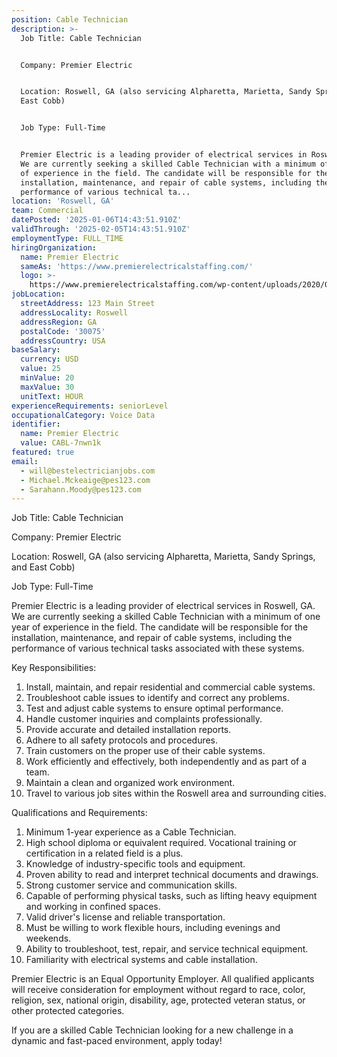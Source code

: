 ```yaml
---
position: Cable Technician
description: >-
  Job Title: Cable Technician


  Company: Premier Electric


  Location: Roswell, GA (also servicing Alpharetta, Marietta, Sandy Springs, and
  East Cobb)


  Job Type: Full-Time


  Premier Electric is a leading provider of electrical services in Roswell, GA.
  We are currently seeking a skilled Cable Technician with a minimum of one year
  of experience in the field. The candidate will be responsible for the
  installation, maintenance, and repair of cable systems, including the
  performance of various technical ta...
location: 'Roswell, GA'
team: Commercial
datePosted: '2025-01-06T14:43:51.910Z'
validThrough: '2025-02-05T14:43:51.910Z'
employmentType: FULL_TIME
hiringOrganization:
  name: Premier Electric
  sameAs: 'https://www.premierelectricalstaffing.com/'
  logo: >-
    https://www.premierelectricalstaffing.com/wp-content/uploads/2020/05/Premier-Electrical-Staffing-logo.png
jobLocation:
  streetAddress: 123 Main Street
  addressLocality: Roswell
  addressRegion: GA
  postalCode: '30075'
  addressCountry: USA
baseSalary:
  currency: USD
  value: 25
  minValue: 20
  maxValue: 30
  unitText: HOUR
experienceRequirements: seniorLevel
occupationalCategory: Voice Data
identifier:
  name: Premier Electric
  value: CABL-7nwn1k
featured: true
email:
  - will@bestelectricianjobs.com
  - Michael.Mckeaige@pes123.com
  - Sarahann.Moody@pes123.com
---
```




Job Title: Cable Technician

Company: Premier Electric

Location: Roswell, GA (also servicing Alpharetta, Marietta, Sandy Springs, and East Cobb)

Job Type: Full-Time

Premier Electric is a leading provider of electrical services in Roswell, GA. We are currently seeking a skilled Cable Technician with a minimum of one year of experience in the field. The candidate will be responsible for the installation, maintenance, and repair of cable systems, including the performance of various technical tasks associated with these systems.

Key Responsibilities:

1. Install, maintain, and repair residential and commercial cable systems.
2. Troubleshoot cable issues to identify and correct any problems.
3. Test and adjust cable systems to ensure optimal performance.
4. Handle customer inquiries and complaints professionally.
5. Provide accurate and detailed installation reports.
6. Adhere to all safety protocols and procedures.
7. Train customers on the proper use of their cable systems.
8. Work efficiently and effectively, both independently and as part of a team.
9. Maintain a clean and organized work environment.
10. Travel to various job sites within the Roswell area and surrounding cities.

Qualifications and Requirements:

1. Minimum 1-year experience as a Cable Technician.
2. High school diploma or equivalent required. Vocational training or certification in a related field is a plus.
3. Knowledge of industry-specific tools and equipment.
4. Proven ability to read and interpret technical documents and drawings.
5. Strong customer service and communication skills.
6. Capable of performing physical tasks, such as lifting heavy equipment and working in confined spaces.
7. Valid driver's license and reliable transportation.
8. Must be willing to work flexible hours, including evenings and weekends.
9. Ability to troubleshoot, test, repair, and service technical equipment.
10. Familiarity with electrical systems and cable installation.

Premier Electric is an Equal Opportunity Employer. All qualified applicants will receive consideration for employment without regard to race, color, religion, sex, national origin, disability, age, protected veteran status, or other protected categories.

If you are a skilled Cable Technician looking for a new challenge in a dynamic and fast-paced environment, apply today!
